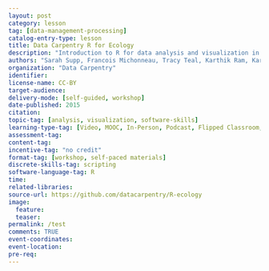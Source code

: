 ```yaml
---
layout: post
category: lesson
tag: [data-management-processing]
catalog-entry-type: lesson
title: Data Carpentry R for Ecology
description: "Introduction to R for data analysis and visualization in ecology."
authors: "Sarah Supp, Francois Michonneau, Tracy Teal, Karthik Ram, Kara Woo, Ted Hart, Ethan White, Ben Marwick, Aleksandra Pawlik, Hilmar Lapp" 
organization: "Data Carpentry" 
identifier: 
license-name: CC-BY  
target-audience:
delivery-mode: [self-guided, workshop]
date-published: 2015
citation: 
topic-tag: [analysis, visualization, software-skills] 
learning-type-tag: [Video, MOOC, In-Person, Podcast, Flipped Classroom, Powerpoint Slides, Powerpoint Slides with Video, Materials-based Exercise, blogpost]
assessment-tag: 
content-tag:  
incentive-tag: "no credit" 
format-tag: [workshop, self-paced materials]
discrete-skills-tag: scripting  
software-language-tag: R  
time: 
related-libraries:  
source-url: https://github.com/datacarpentry/R-ecology
image:  
  feature: 
  teaser:     
permalink: /test
comments: TRUE  
event-coordinates:       
event-location: 
pre-req:
---
```

